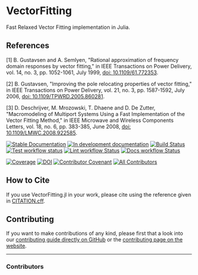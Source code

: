 # VectorFitting

Fast Relaxed Vector Fitting implementation in Julia.

## References

[1] B. Gustavsen and A. Semlyen, "Rational approximation of frequency domain responses by vector fitting," in IEEE Transactions on Power Delivery, vol. 14, no. 3, pp. 1052-1061, July 1999, [doi: 10.1109/61.772353](https://doi.org/10.1109/61.772353).

[2] B. Gustavsen, "Improving the pole relocating properties of vector fitting," in IEEE Transactions on Power Delivery, vol. 21, no. 3, pp. 1587-1592, July 2006, [doi: 10.1109/TPWRD.2005.860281](https://doi.org/10.1109/TPWRD.2005.860281).

[3] D. Deschrijver, M. Mrozowski, T. Dhaene and D. De Zutter, "Macromodeling of Multiport Systems Using a Fast Implementation of the Vector Fitting Method," in IEEE Microwave and Wireless Components Letters, vol. 18, no. 6, pp. 383-385, June 2008, [doi: 10.1109/LMWC.2008.922585](https://doi.org/10.1109/LMWC.2008.922585).

[![Stable Documentation](https://img.shields.io/badge/docs-stable-blue.svg)](https://pedrohnv.github.io/VectorFitting.jl/stable)
[![In development documentation](https://img.shields.io/badge/docs-dev-blue.svg)](https://pedrohnv.github.io/VectorFitting.jl/dev)
[![Build Status](https://github.com/pedrohnv/VectorFitting.jl/workflows/Test/badge.svg)](https://github.com/pedrohnv/VectorFitting.jl/actions)
[![Test workflow status](https://github.com/pedrohnv/VectorFitting.jl/actions/workflows/Test.yml/badge.svg?branch=main)](https://github.com/pedrohnv/VectorFitting.jl/actions/workflows/Test.yml?query=branch%3Amain)
[![Lint workflow Status](https://github.com/pedrohnv/VectorFitting.jl/actions/workflows/Lint.yml/badge.svg?branch=main)](https://github.com/pedrohnv/VectorFitting.jl/actions/workflows/Lint.yml?query=branch%3Amain)
[![Docs workflow Status](https://github.com/pedrohnv/VectorFitting.jl/actions/workflows/Docs.yml/badge.svg?branch=main)](https://github.com/pedrohnv/VectorFitting.jl/actions/workflows/Docs.yml?query=branch%3Amain)

[![Coverage](https://codecov.io/gh/pedrohnv/VectorFitting.jl/branch/main/graph/badge.svg)](https://codecov.io/gh/pedrohnv/VectorFitting.jl)
[![DOI](https://zenodo.org/badge/DOI/FIXME)](https://doi.org/FIXME)
[![Contributor Covenant](https://img.shields.io/badge/Contributor%20Covenant-2.1-4baaaa.svg)](CODE_OF_CONDUCT.md)
[![All Contributors](https://img.shields.io/github/all-contributors/pedrohnv/VectorFitting.jl?labelColor=5e1ec7&color=c0ffee&style=flat-square)](#contributors)

## How to Cite

If you use VectorFitting.jl in your work, please cite using the reference given in [CITATION.cff](https://github.com/pedrohnv/VectorFitting.jl/blob/main/CITATION.cff).

## Contributing

If you want to make contributions of any kind, please first that a look into our [contributing guide directly on GitHub](docs/src/90-contributing.md) or the [contributing page on the website](https://pedrohnv.github.io/VectorFitting.jl/dev/90-contributing/).

---

### Contributors

<!-- ALL-CONTRIBUTORS-LIST:START - Do not remove or modify this section -->
<!-- prettier-ignore-start -->
<!-- markdownlint-disable -->

<!-- markdownlint-restore -->
<!-- prettier-ignore-end -->

<!-- ALL-CONTRIBUTORS-LIST:END -->
